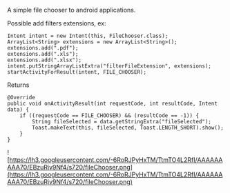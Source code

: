 A simple file chooser to android applications.

Possible add filters extensions, ex:
```
Intent intent = new Intent(this, FileChooser.class);
ArrayList<String> extensions = new ArrayList<String>();
extensions.add(".pdf");
extensions.add(".xls");
extensions.add(".xlsx");
intent.putStringArrayListExtra("filterFileExtension", extensions);
startActivityForResult(intent, FILE_CHOOSER);
```

Returns
```
@Override
public void onActivityResult(int requestCode, int resultCode, Intent data) {
    if ((requestCode == FILE_CHOOSER) && (resultCode == -1)) {
    	String fileSelected = data.getStringExtra("fileSelected");
    	Toast.makeText(this, fileSelected, Toast.LENGTH_SHORT).show();
    }    		
}
```

![https://lh3.googleusercontent.com/-6RoRJPyHxTM/TtmTO4L2RfI/AAAAAAAAA70/EBzuRjv9Nf4/s720/fileChooser.png](https://lh3.googleusercontent.com/-6RoRJPyHxTM/TtmTO4L2RfI/AAAAAAAAA70/EBzuRjv9Nf4/s720/fileChooser.png)